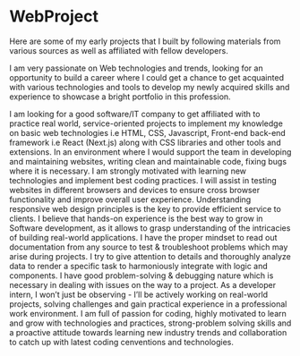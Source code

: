 # WebProject
Here are some of my early projects that I built by following materials from various sources as well as affiliated with fellow developers.

I am very passionate on Web technologies and trends, looking for an opportunity to build a career where I could get a chance to get acquainted with various technologies and tools to develop my newly acquired  skills and experience to showcase a bright portfolio in this profession.

I am looking for a good software/IT company to get affiliated with to practice real world, service-oriented projects to implement my knowledge on basic web technologies i.e HTML, CSS, Javascript, Front-end back-end framework i.e React (Next.js) along with CSS libraries and other tools and extensions. In an environment where I would support the team in developing and maintaining websites, writing clean and maintainable code, fixing bugs where it is necessary. I am strongly motivated with learning new technologies and implement best coding practices. I will assist in testing websites in different browsers and devices to ensure cross browser functionality and improve overall user experience. Understanding responsive web design principles is the key to provide efficient service to clients.
I believe that hands-on experience is the best way to grow in Software development, as it allows to grasp understanding of the intricacies of building real-world applications. I have the proper mindset to read out documentation from any source to test & troubleshoot problems which may arise during projects. I try to give attention to details and thoroughly analyze data to render a specific task to harmoniously integrate with logic and components. I have good problem-solving & debugging nature which is necessary in dealing with issues on the way to a project. As a developer intern, I won’t just be observing - I’ll be actively working on real-world projects, solving challenges and gain practical experience in a professional work environment. I am full of passion for coding, highly motivated to learn and grow with technologies and practices, strong-problem solving skills and a proactive attitude towards learning new industry trends and collaboration to catch up with latest coding cenventions and technologies.


